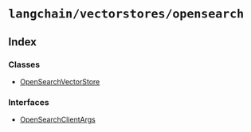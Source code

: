 `langchain/vectorstores/opensearch`
===================================

Index[​](#index "Direct link to Index")
---------------------------------------

### Classes[​](#classes "Direct link to Classes")

*   [OpenSearchVectorStore](/docs/api/vectorstores_opensearch/classes/OpenSearchVectorStore)

### Interfaces[​](#interfaces "Direct link to Interfaces")

*   [OpenSearchClientArgs](/docs/api/vectorstores_opensearch/interfaces/OpenSearchClientArgs)